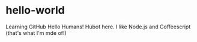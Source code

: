 # hello-world
Learning GitHub
Hello Humans!
Hubot here. I like Node.js and Coffeescript (that's what I'm mde of!)
